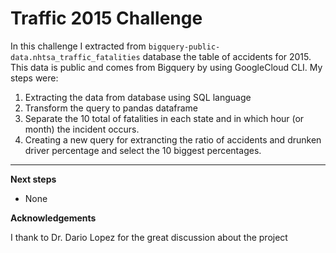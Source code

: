 # Traffic 2015 Challenge

In this challenge I extracted from `bigquery-public-data.nhtsa_traffic_fatalities` database the table of accidents for 2015. This data is public and comes from Bigquery by using GoogleCloud CLI. My steps were:

1. Extracting the data from database using SQL language
2. Transform the query to pandas dataframe
3. Separate the 10 total of fatalities in each state and in which hour (or month) the incident occurs.
4. Creating a new query for extrancting the ratio of accidents and drunken driver percentage and select the 10 biggest percentages.
-----------
**Next steps**
- None
 
**Acknowledgements**

I thank to Dr. Dario Lopez for the great discussion about the project